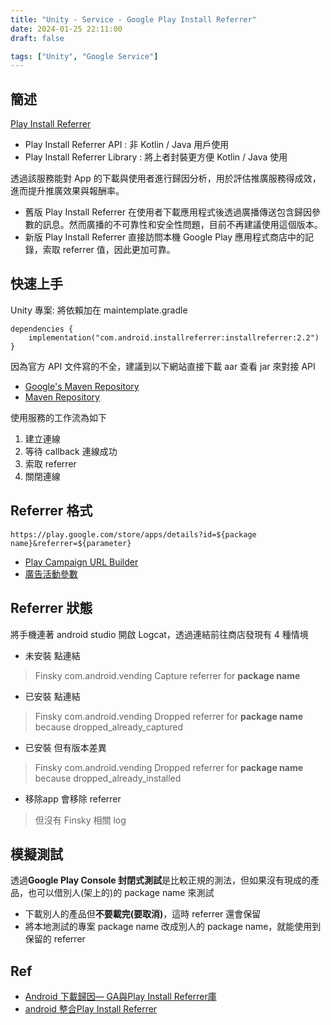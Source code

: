 ```yaml
---
title: "Unity - Service - Google Play Install Referrer"
date: 2024-01-25 22:11:00
draft: false

tags: ["Unity", "Google Service"]
---
```


## 簡述

[Play Install Referrer](https://developer.android.com/google/play/installreferrer?hl=zh-tw)

- Play Install Referrer API : 非 Kotlin / Java 用戶使用
- Play Install Referrer Library : 將上者封裝更方便 Kotlin / Java 使用

透過該服務能對 App 的下載與使用者進行歸因分析，用於評估推廣服務得成效，進而提升推廣效果與報酬率。

- 舊版 Play Install Referrer 在使用者下載應用程式後透過廣播傳送包含歸因參數的訊息。然而廣播的不可靠性和安全性問題，目前不再建議使用這個版本。
- 新版 Play Install Referrer 直接訪問本機 Google Play 應用程式商店中的記錄，索取 referrer 值，因此更加可靠。


## 快速上手

Unity 專案: 將依賴加在 maintemplate.gradle
```
dependencies {
    implementation("com.android.installreferrer:installreferrer:2.2")
}
```

因為官方 API 文件寫的不全，建議到以下網站直接下載 aar 查看 jar 來對接 API
- [Google's Maven Repository](https://maven.google.com/web/index.html?q=install#com.android.installreferrer:installreferrer:2.2)
- [Maven Repository](https://mvnrepository.com/artifact/com.android.installreferrer/installreferrer/2.2)

使用服務的工作流為如下
1. 建立連線
2. 等待 callback 連線成功
3. 索取 referrer
4. 關閉連線

## Referrer 格式
```
https://play.google.com/store/apps/details?id=${package name}&referrer=${parameter}
```

- [Play Campaign URL Builder](https://ga-dev-tools.google/campaign-url-builder/play/)
- [廣告活動參數](https://developers.google.com/analytics/devguides/collection/android/v4/campaigns?hl=zh-tw#campaign-params)

## Referrer 狀態

將手機連著 android studio 開啟 Logcat，透過連結前往商店發現有 4 種情境
  
- 未安裝 點連結
> Finsky 
> com.android.vending 
> Capture referrer for **package name** 

- 已安裝 點連結
> Finsky 
> com.android.vending 
> Dropped referrer for **package name** because dropped_already_captured

- 已安裝 但有版本差異
> Finsky 
> com.android.vending 
> Dropped referrer for **package name** because dropped_already_installed

- 移除app 會移除 referrer
> 但沒有 Finsky 相關 log

## 模擬測試

透過**Google Play Console 封閉式測試**是比較正規的測法，但如果沒有現成的產品，也可以借別人(架上的)的 package name 來測試
- 下載別人的產品但**不要載完(要取消)**，這時 referrer 還會保留
- 將本地測試的專案 package name 改成別人的 package name，就能使用到保留的 referrer 

## Ref
- [Android 下載歸因— GA與Play Install Referrer庫](https://juejin.cn/post/7305182777438683162)
- [android 整合Play Install Referrer](https://blog.csdn.net/HUandroid/article/details/119249924)

